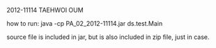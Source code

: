 2012-11114
TAEHWOI OUM

how to run:
java -cp PA_02_2012-11114.jar ds.test.Main

source file is included in jar, but is also included in zip file, just in case.
